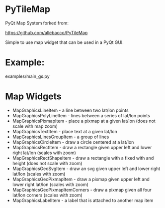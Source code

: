 # PyTileMap

PyQt Map System forked from:

https://github.com/allebacco/PyTileMap

Simple to use map widget that can be used in a PyQt GUI.

# Example:

examples/main_gs.py

# Map Widgets

- MapGraphicsLineItem - a line between two lat/lon points
- MapGraphicsPolyLineItem - lines between a series of lat/lon points
- MapGraphicsPixmapItem - place a pixmap at a given lat/lon (does not scale with map zoom)
- MapGraphicsTextItem - place text at a given lat/lon
- MapGraphicsLinesGroupItem - a group of lines
- MapGraphicsCircleItem - draw a circle centered at a lat/lon
- MapGraphicsRectItem - draw a rectangle given upper left and lower right lat/lon  (scales with zoom)
- MapGraphicsRectShapeItem - draw a rectangle with a fixed with and height (does not scale with zoom)
- MapGraphicsGeoSvgItem - draw an svg given upper left and lower right lat/lon (scales with zoom)
- MapGraphicsGeoPixmapItem - draw a pixmap given upper left and lower right lat/lon (scales with zoom)
- MapGraphicsGeoPixmapItemCorners - draw a pixmap given all four lat/lon corners (scales with zoom)
- MapGraphicsLabelItem - a label that is attached to another map item
